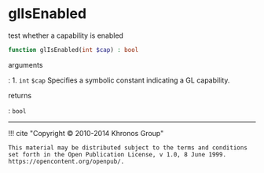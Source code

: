 # glIsEnabled
test whether a capability is enabled

```php
function glIsEnabled(int $cap) : bool
```

arguments

:    1. `int` `$cap` Specifies a symbolic constant indicating a GL capability.

returns

:    `bool` 

---
     

!!! cite "Copyright © 2010-2014 Khronos Group"

    This material may be distributed subject to the terms and conditions set forth in the Open Publication License, v 1.0, 8 June 1999. https://opencontent.org/openpub/.